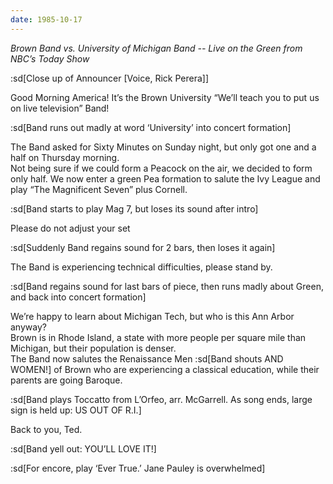 ```yaml
---
date: 1985-10-17
---
```


_Brown Band vs. University of Michigan Band -- Live on the Green from NBC’s Today Show_

:sd[Close up of Announcer [Voice, Rick Perera]]

Good Morning America! It’s the Brown University “We’ll teach you to put us on live television” Band!

:sd[Band runs out madly at word ‘University’ into concert formation]

The Band asked for Sixty Minutes on Sunday night, but only got one and a half on Thursday morning.\
 Not being sure if we could form a Peacock on the air, we decided to form only half. We now enter a green Pea formation to salute the Ivy League and play “The Magnificent Seven” plus Cornell.

:sd[Band starts to play Mag 7, but loses its sound after intro]

Please do not adjust your set

:sd[Suddenly Band regains sound for 2 bars, then loses it again]

The Band is experiencing technical difficulties, please stand by.

:sd[Band regains sound for last bars of piece, then runs madly about Green, and back into concert formation]

We’re happy to learn about Michigan Tech, but who is this Ann Arbor anyway?\
 Brown is in Rhode Island, a state with more people per square mile than Michigan, but their population is denser.\
 The Band now salutes the Renaissance Men :sd[Band shouts AND WOMEN!] of Brown who are experiencing a classical education, while their parents are going Baroque.

:sd[Band plays Toccatto from L’Orfeo, arr. McGarrell. As song ends, large sign is held up: US OUT OF R.I.]

Back to you, Ted.

:sd[Band yell out: YOU’LL LOVE IT!]

:sd[For encore, play ‘Ever True.’ Jane Pauley is overwhelmed]
